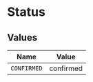 # Status


## Values

| Name        | Value       |
| ----------- | ----------- |
| `CONFIRMED` | confirmed   |